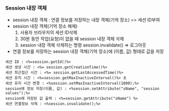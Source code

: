 ### Session 내장 객체
- session 내장 객체 : 연결 정보를 저장하는 내장 객체(기억 장소) => 세션 ID부여
- session 내장 객체(기억 장소 해제)
	1. 사용자 브라우저의 세션 ID삭제
	2. 30분 동안 작업(요청)이 없을 때 session 내장 객체 삭제
	3. session 내장 객체 삭제하는 명령 session.invalidate() => 로그아웃
- 연결 정보를 저장하는 session 내장 객체(기억 장소)에 (이름, 값) 형태로 값을 저장
```
세션 ID : <%=session.getId()%>
세션 생성 시간 : <%= session.getCreationTime()%>
세션 최근접근 시간 : <%= session.getLastAccessedTime()%>
세션 유지 시간 : <%=session.getMaxInactiveInterval()%> 초
세션 유지 시간 변경 : <%session.setMaxInactiveInterval(1800);%>
session에 정보 저장(이름, 값) : <%session.setAttribute("sName", "session values");%>
session에 저장된 값 출력 : <%=session.getAttribute("sName") %>
세션 연결정보 삭제 : <%session.invalidate();%>
```